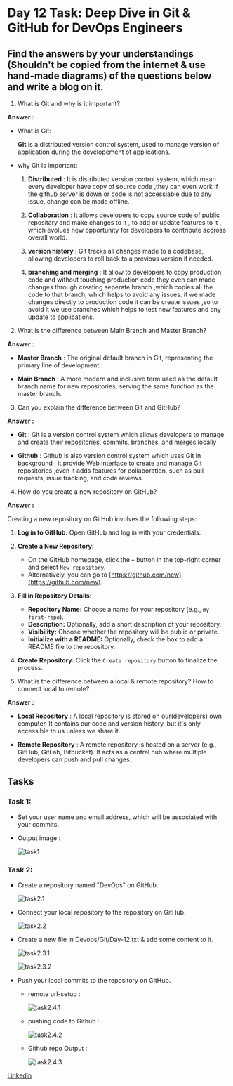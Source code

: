 # Day 12 Task: Deep Dive in Git & GitHub for DevOps Engineers

## Find the answers by your understandings (Shouldn't be copied from the internet & use hand-made diagrams) of the questions below and write a blog on it.

1. What is Git and why is it important?

**Answer :**

  - What is Git:

    **Git** is a distributed version control system, used to manage version of application during the developement of applications.

  - why Git is important:

    1. **Distributed** : It is distributed version control system, which mean every developer have copy of source code ,they can even work if the github server is down or code is not accessiable due to any issue. change can be made offline.

    2. **Collaboration** : It allows developers to copy source code of public repositary and make changes to it , to add or update features to it , which evolues new opportunity for developers to contribute accross overall world.

    3. **version history** : Git tracks all changes made to a codebase, allowing developers to roll back to a previous version if needed.

    4. **branching and merging** : It allow to developers to copy production code and without touching production code they even can made changes through creating seperate branch ,which copies all the code to that branch, which helps to avoid any issues. if we made changes directly to production code it can be create issues ,so to avoid it we use branches which helps to test new features and any update to applications.


2. What is the difference between Main Branch and Master Branch?

**Answer :**

  - **Master Branch** : The original default branch in Git, representing the primary line of development.

  - **Main Branch** : A more modern and inclusive term used as the default branch name for new repositories, serving the same function as the master branch.


3. Can you explain the difference between Git and GitHub?

**Answer :**

  - **Git** : Git is a version control system which allows developers to manage and create their repositories, commits, branches, and merges locally

  - **Github** : Github is also version control system which uses Git in background , it provide Web interface to create and manage Git repositories ,even it adds features for collaboration, such as pull requests, issue tracking, and code reviews. 


4. How do you create a new repository on GitHub?

**Answer :**

  Creating a new repository on GitHub involves the following steps:

  1. **Log in to GitHub:** Open GitHub and log in with your credentials.

  2. **Create a New Repository:**
     - On the GitHub homepage, click the `+` button in the top-right corner and select `New repository`.
     - Alternatively, you can go to [https://github.com/new](https://github.com/new).

  3. **Fill in Repository Details:**
     - **Repository Name:** Choose a name for your repository (e.g., `my-first-repo`).
     - **Description:** Optionally, add a short description of your repository.
     - **Visibility:** Choose whether the repository will be public or private.
     - **Initialize with a README:** Optionally, check the box to add a README file to the repository.

  4. **Create Repository:** Click the `Create repository` button to finalize the process.


5. What is the difference between a local & remote repository? How to connect local to remote?

**Answer :**

  - **Local Repository** : A local repository is stored on our(developers) own computer. It contains our code and version history, but it's only accessible to us unless we share it.

  - **Remote Repository** : A remote repository is hosted on a server (e.g., GitHub, GitLab, Bitbucket). It acts as a central hub where multiple developers can push and pull changes.


## Tasks

### Task 1:
- Set your user name and email address, which will be associated with your commits.

- Output image : 

  ![task1](image/task1.png)


### Task 2:
- Create a repository named "DevOps" on GitHub.

  ![task2.1](image/task2.1.png)


- Connect your local repository to the repository on GitHub.

  ![task2.2](image/task2.2.png)


- Create a new file in Devops/Git/Day-12.txt & add some content to it.

  ![task2.3.1](image/task2.3.1.png)

  ![task2.3.2](image/task2.3.2.png)


- Push your local commits to the repository on GitHub.

  - remote url-setup : 

    ![task2.4.1](image/task2.4.1.png)

  - pushing code to Github : 

    ![task2.4.2](image/task2.4.2.png)

  - Github repo Output : 

    ![task2.4.3](image/task2.4.3.png)


[Linkedin](https://linkedin.com/in/amitabh-devops)
